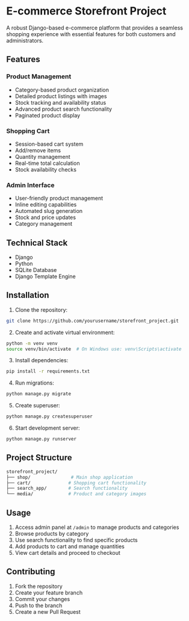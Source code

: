# E-commerce Storefront Project

A robust Django-based e-commerce platform that provides a seamless shopping experience with essential features for both customers and administrators.

## Features

### Product Management

- Category-based product organization
- Detailed product listings with images
- Stock tracking and availability status
- Advanced product search functionality
- Paginated product display

### Shopping Cart

- Session-based cart system
- Add/remove items
- Quantity management
- Real-time total calculation
- Stock availability checks

### Admin Interface

- User-friendly product management
- Inline editing capabilities
- Automated slug generation
- Stock and price updates
- Category management

## Technical Stack

- Django
- Python
- SQLite Database
- Django Template Engine

## Installation

1. Clone the repository:

```bash
git clone https://github.com/yourusername/storefront_project.git
```

2. Create and activate virtual environment:

```bash
python -m venv venv
source venv/bin/activate  # On Windows use: venv\Scripts\activate
```

3. Install dependencies:

```bash
pip install -r requirements.txt
```

4. Run migrations:

```bash
python manage.py migrate
```

5. Create superuser:

```bash
python manage.py createsuperuser
```

6. Start development server:

```bash
python manage.py runserver
```

## Project Structure

```bash
storefront_project/
├── shop/               # Main shop application
├── cart/              # Shopping cart functionality
├── search_app/        # Search functionality
└── media/             # Product and category images
```

## Usage

1. Access admin panel at `/admin` to manage products and categories
2. Browse products by category
3. Use search functionality to find specific products
4. Add products to cart and manage quantities
5. View cart details and proceed to checkout

## Contributing

1. Fork the repository
2. Create your feature branch
3. Commit your changes
4. Push to the branch
5. Create a new Pull Request
